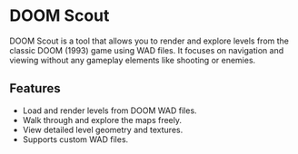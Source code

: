 # DOOM Scout
DOOM Scout is a tool that allows you to render and explore levels from the classic DOOM (1993) game using WAD files. It focuses on navigation and viewing without any gameplay elements like shooting or enemies.

## Features
* Load and render levels from DOOM WAD files.
* Walk through and explore the maps freely.
* View detailed level geometry and textures.
* Supports custom WAD files.

 

